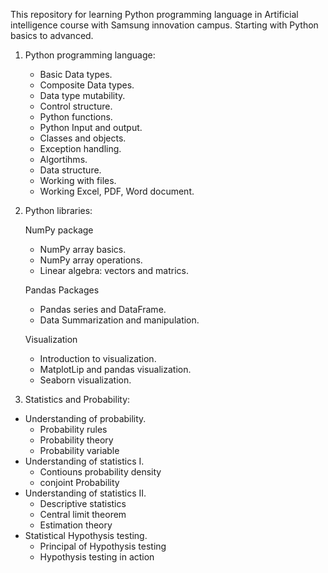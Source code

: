 This repository for learning Python programming language in Artificial intelligence course with Samsung innovation campus.
Starting with Python basics to advanced.

1. Python programming language:
   - Basic Data types.
   - Composite Data types.
   - Data type mutability.
   - Control structure.
   - Python functions.
   - Python Input and output.
   - Classes and objects.
   - Exception handling.
   - Algortihms.
   - Data structure.
   - Working with files.
   - Working Excel, PDF, Word document.
   
2. Python libraries: 
   
   NumPy package
   - NumPy array basics.
   - NumPy array operations.
   - Linear algebra: vectors and matrics.
   
   Pandas Packages
   - Pandas series and DataFrame.
   - Data Summarization and manipulation.
   
   Visualization
   - Introduction to visualization. 
   - MatplotLip and pandas visualization.
   - Seaborn visualization.
   
3. Statistics and Probability:
  
  - Understanding of probability.
    - Probability rules
    - Probability theory
    - Probability variable
  - Understanding of statistics I.
    - Contiouns probability density
    - conjoint Probability
  - Understanding of statistics II.
    - Descriptive statistics
    - Central limit theorem
    - Estimation theory
  - Statistical Hypothysis testing.
    - Principal of Hypothysis testing
    - Hypothysis testing in action
